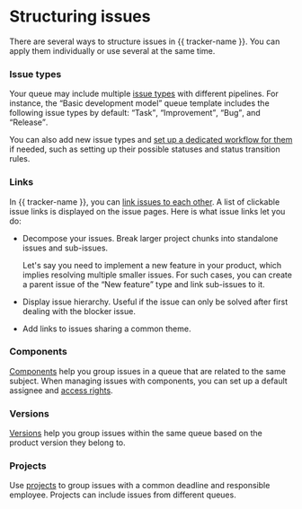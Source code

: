# Structuring issues

There are several ways to structure issues in {{ tracker-name }}. You can apply them individually or use several at the same time.

### Issue types

Your queue may include multiple [issue types](manager/add-ticket-type.md) with different pipelines. For instance, the <q>Basic development model</q> queue template includes the following issue types by default: <q>Task</q>, <q>Improvement</q>, <q>Bug</q>, and <q>Release</q>.

You can also add new issue types and [set up a dedicated workflow for them](manager/add-workflow.md) if needed, such as setting up their possible statuses and status transition rules.

### Links

In {{ tracker-name }}, you can [link issues to each other](user/ticket-links.md). A list of clickable issue links is displayed on the issue pages. Here is what issue links let you do:

- Decompose your issues. Break larger project chunks into standalone issues and sub-issues.

    Let's say you need to implement a new feature in your product, which implies resolving multiple smaller issues. For such cases, you can create a parent issue of the <q>New feature</q> type and link sub-issues to it.

- Display issue hierarchy. Useful if the issue can only be solved after first dealing with the blocker issue.

- Add links to issues sharing a common theme.

### Components

[Components](manager/components.md) help you group issues in a queue that are related to the same subject. When managing issues with components, you can set up a default assignee and [access rights](manager/queue-access.md#section_tbh_cs5_qbb).

### Versions

[Versions](manager/versions.md) help you group issues within the same queue based on the product version they belong to.

### Projects

Use [projects](manager/projects.md) to group issues with a common deadline and responsible employee. Projects can include issues from different queues.

